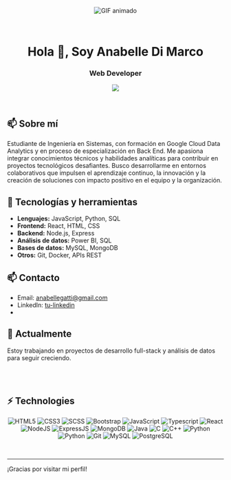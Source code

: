 <p align="center">
  <img src="https://media.giphy.com/media/sRFEa8lbeC7zbcIZZR/giphy.gif" alt="GIF animado" />
</p>
 
</div>

<br>

<h1 align="center">Hola 👋, Soy Anabelle Di Marco</h1>
<h3 align="center">Web Developer</h3>
<p align="center">
  <a href="https://github.com/DenverCoder1/readme-typing-svg"><img src="https://readme-typing-svg.herokuapp.com?lines=Back+End++Developer;Data+Analyst;&center=true&width=500&height=50"></a>
</p>
<br>

## 📫 Sobre mí
Estudiante de Ingeniería en Sistemas, con formación en Google Cloud Data Analytics y en proceso de especialización en Back End. Me apasiona integrar conocimientos técnicos y habilidades analíticas para contribuir en proyectos tecnológicos desafiantes. Busco desarrollarme en entornos colaborativos que impulsen el aprendizaje continuo, la innovación y la creación de soluciones con impacto positivo en el equipo y la organización.

## 🚀 Tecnologías y herramientas
- **Lenguajes:** JavaScript, Python, SQL
- **Frontend:** React, HTML, CSS
- **Backend:** Node.js, Express
- **Análisis de datos:** Power BI, SQL
- **Bases de datos:** MySQL, MongoDB
- **Otros:** Git, Docker, APIs REST

## 📫 Contacto
- Email: anabellegatti@gmail.com
- LinkedIn: [tu-linkedin](https://linkedin.com/in/anabelledimarco)
- 
## 🔭 Actualmente
Estoy trabajando en proyectos de desarrollo full-stack y análisis de datos para seguir creciendo.

<br><br>
## ⚡ Technologies

<p align="center">
<img alt="HTML5" src="https://img.shields.io/badge/html5%20-%23E34F26.svg?&style=for-the-badge&logo=html5&logoColor=white"/>
<img alt="CSS3" src="https://img.shields.io/badge/css3%20-%231572B6.svg?&style=for-the-badge&logo=css3&logoColor=white"/>
 <img alt="SCSS" src="https://img.shields.io/badge/sass%20-%231572B6.svg?&style=for-the-badge&logo=sass&logoColor=white"/>
 <img alt="Bootstrap" src="https://img.shields.io/badge/bootstrap%20-%231572B6.svg?&style=for-the-badge&logo=bootstrap&logoColor=white"/>
<img alt="JavaScript" src="https://img.shields.io/badge/javascript%20-%23323330.svg?&style=for-the-badge&logo=javascript&logoColor=%23F7DF1E"/>
 <img alt="Typescript" src="https://img.shields.io/badge/typescript%20-%23323330.svg?&style=for-the-badge&logo=typescript&logoColor=%23F7DF1E"/>
<img alt="React" src="https://img.shields.io/badge/react%20-%2320232a.svg?&style=for-the-badge&logo=react&logoColor=%2361DAFB"/>
<img alt="NodeJS" src="https://img.shields.io/badge/node.js%20-%2343853D.svg?&style=for-the-badge&logo=node.js&logoColor=white"/>
 <img alt="ExpressJS" src="https://img.shields.io/badge/express%20-%23323330.svg?&style=for-the-badge&logo=express&logoColor=%23F7DF1E"/>
<img alt="MongoDB" src ="https://img.shields.io/badge/MongoDB-%234ea94b.svg?&style=for-the-badge&logo=mongodb&logoColor=white"/>
<img alt="Java" src ="https://img.shields.io/badge/java%20-%23E34F26.svg?&style=for-the-badge&logo=java&logoColor=white"/>
<img alt="C" src="https://img.shields.io/badge/c%20-%2300599C.svg?&style=for-the-badge&logo=c&logoColor=white"/>
<img alt="C++" src="https://img.shields.io/badge/c++%20-%2300599C.svg?&style=for-the-badge&logo=c&logoColor=white"/>
<img alt="Python" src="https://img.shields.io/badge/python%20-%2300599C.svg?&style=for-the-badge&logo=python&logoColor=white"/>
<img alt="Python" src="https://img.shields.io/badge/python%20-%2314354C.svg?&style=for-the-badge&logo=python&logoColor=white"/>
<img alt="Git" src="https://img.shields.io/badge/git%20-%23E34F26.svg?&style=for-the-badge&logo=git&logoColor=white"/>
<img alt="MySQL" src="https://img.shields.io/badge/mysql%20-%2300599C.svg?&style=for-the-badge&logo=mysql&logoColor=white"/>
 <img alt="PostgreSQL" src="https://img.shields.io/badge/postgresql%20-%2300599C.svg?&style=for-the-badge&logo=postgresql&logoColor=white"/>
<br/>
</p>

<br>

---

¡Gracias por visitar mi perfil!
